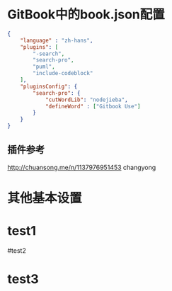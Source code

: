 # GitBook中的book.json配置

```json
{
    "language" : "zh-hans",
    "plugins": [
        "-search",
        "search-pro",
        "puml",
        "include-codeblock"
    ],
    "pluginsConfig": {
        "search-pro": {
            "cutWordLib": "nodejieba",
            "defineWord" : ["Gitbook Use"]
    	}
    }
}
```
## 插件参考

http://chuansong.me/n/1137976951453  changyong

# 其他基本设置




# test1




#test2





# test3